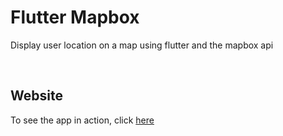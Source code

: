# Flutter Mapbox

Display user location on a map using flutter and the mapbox api

<br>

## Website

To see the app in action, click [here](https://flutter-mapbox-ab518.web.app/)